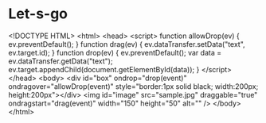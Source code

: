 # Let-s-go
&lt;!DOCTYPE HTML> &lt;html>    &lt;head>    &lt;script> function allowDrop(ev) {     ev.preventDefault(); }  function drag(ev) {     ev.dataTransfer.setData("text", ev.target.id); }  function drop(ev) {     ev.preventDefault();     var data = ev.dataTransfer.getData("text");     ev.target.appendChild(document.getElementById(data)); }    &lt;/script>    &lt;/head> &lt;body>     &lt;div id="box" ondrop="drop(event)"    ondragover="allowDrop(event)"    style="border:1px solid black;     width:200px; height:200px">&lt;/div>     &lt;img id="image" src="sample.jpg" draggable="true"    ondragstart="drag(event)" width="150" height="50" alt="" />  &lt;/body> &lt;/html>
